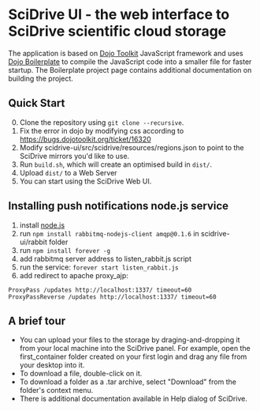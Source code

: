 SciDrive UI - the web interface to SciDrive scientific cloud storage
==============================================================

The application is based on [Dojo Toolkit](http://dojotoolkit.org) JavaScript framework
and uses [Dojo Boilerplate](https://github.com/csnover/dojo-boilerplate) to compile the JavaScript code into
a smaller file for faster startup. The Boilerplate project page contains additional documentation on building the project.

Quick Start
-----------

0. Clone the repository using `git clone --recursive`.
1. Fix the error in dojo by modifying css according to https://bugs.dojotoolkit.org/ticket/16320
2. Modify scidrive-ui/src/scidrive/resources/regions.json to point to the SciDrive mirrors you'd like to use.
3. Run `build.sh`, which will create an optimised build in `dist/`.
4. Upload `dist/` to a Web Server
5. You can start using the SciDrive Web UI.

Installing push notifications node.js service
---------------------------------------------

1. install [node.js](http://nodejs.org/)
2. run `npm install rabbitmq-nodejs-client amqp@0.1.6` in scidrive-ui/rabbit folder
3. run `npm install forever -g`
4. add rabbitmq server address to listen_rabbit.js script 
5. run the service: `forever start listen_rabbit.js`
6. add redirect to apache proxy_ajp:

```
ProxyPass /updates http://localhost:1337/ timeout=60
ProxyPassReverse /updates http://localhost:1337/ timeout=60
```

A brief tour
------------

* You can upload your files to the storage by draging-and-dropping it from your local machine into the SciDrive panel.
  For example, open the first_container folder created on your first login and drag any file from your desktop into it.
* To download a file, double-click on it.
* To download a folder as a .tar archive, select "Download" from the folder's context menu.
* There is additional documentation available in Help dialog of SciDrive.

